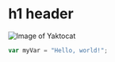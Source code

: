 # h1 header
![Image of Yaktocat](https://octodex.github.com/images/yaktocat.png)
``` javascript
var myVar = "Hello, world!";
```
